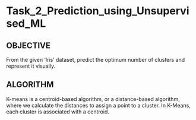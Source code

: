 # Task_2_Prediction_using_Unsupervised_ML
## OBJECTIVE

From the given ‘Iris’ dataset, predict the optimum number of clusters and represent it visually.

## ALGORITHM 

K-means is a centroid-based algorithm, or a distance-based algorithm, where we calculate the distances to assign a point to a cluster. In K-Means, each cluster is associated with a centroid.

